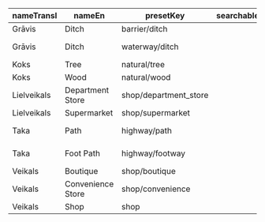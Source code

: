 |nameTransl|nameEn|presetKey|searchable|icon|tags0|tags1|tags2|tags3|tags4|geometryArea|geometryLine|geometryPoint|geometryVertex|geometryRelation|
| ------ | ------ | ------ | ------ | ------ | ------ | ------ | ------ | ------ | ------ | ------ | ------ | ------ | ------ | ------ |
|Grāvis|Ditch|barrier/ditch| | |barrier=ditch| | | | |area|line| | | |
|Grāvis|Ditch|waterway/ditch| |waterway-ditch|waterway=ditch| | | | | |line| | | |
|Koks|Tree|natural/tree| |park|natural=tree| | | | | | |point|vertex| |
|Koks|Wood|natural/wood| |park2|natural=wood| | | | |area| |point| | |
|Lielveikals|Department Store|shop/department_store| |shop|shop=department_store| | | | |area| |point| | |
|Lielveikals|Supermarket|shop/supermarket| |grocery|shop=supermarket| | | | |area| |point| | |
|Taka|Path|highway/path| |highway-path|highway=path| | | | | |line| | | |
|Taka|Foot Path|highway/footway| |highway-footway|highway=footway| | | | |area|line| | | |
|Veikals|Boutique|shop/boutique| |shop|shop=boutique| | | | |area| |point| | |
|Veikals|Convenience Store|shop/convenience| |shop|shop=convenience| | | | |area| |point| | |
|Veikals|Shop|shop| |shop|shop=*| | | | |area| |point| | |
